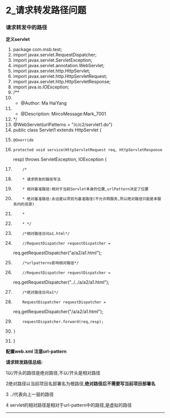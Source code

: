﻿
# 2_请求转发路径问题

### 请求转发中的路径 

**定义servlet**   




1.  package com.msb.test;
2.  import javax.servlet.RequestDispatcher;
3.  import javax.servlet.ServletException;
4.  import javax.servlet.annotation.WebServlet;
5.  import javax.servlet.http.HttpServlet;
6.  import javax.servlet.http.HttpServletRequest;
7.  import javax.servlet.http.HttpServletResponse;
8.  import java.io.IOException;
9.  /**
10.  * @Author: Ma HaiYang
11.  * @Description: MircoMessage:Mark_7001
12.  */
13. @WebServlet(urlPatterns = "/c/c2/servlet1.do")
14. public class Servlet1 extends HttpServlet {
15.     @Override
16.     protected void service(HttpServletRequest req, HttpServletResponse
    resp) throws ServletException, IOException {
17.         /*
18.         * 请求转发的路径写法
19.         * 相对基准路径:相对于当前Servlet本身的位置,urlPattern决定了位置
20.         * 绝对基准路径:永远是以项目为基准路径(不允许跨服务,所以绝对路径只能是本服务内的资源)
21.         *
22.         * */
23.         /*相对路径访问a1.html*/
24.         //RequestDispatcher requestDispatcher =
    req.getRequestDispatcher("a/a2/a1.html");
25.         /*urlpatterns影响相对路径*/
26.         //RequestDispatcher requestDispatcher =
    req.getRequestDispatcher("../../a/a2/a1.html");
27.         /*绝对路径访问a1*/
28.         RequestDispatcher requestDispatcher =
    req.getRequestDispatcher("/a/a2/a1.html");
29.         requestDispatcher.forward(req,resp);
30.     }
31. }

 




**配置web.xml 注意url-pattern** 

**请求转发路径总结:** 

1以/开头的路径是绝对路径,不以/开头是相对路径 

2绝对路径以当前项目名部署名为根路径,**绝对路径后不需要写当前项目部署名** 

3 ../代表向上一层的路径 

4 servlet的相对路径是相对于url-pattern中的路径,是虚拟的路径 



------------------------------------------------------------


